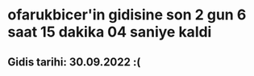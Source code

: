 # ofarukbicer'in gidisine son 2 gun 6 saat 15 dakika 04 saniye kaldi

## Gidis tarihi: 30.09.2022 :(